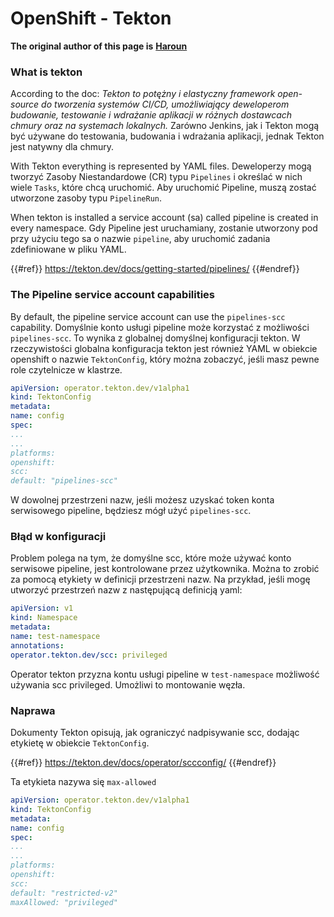 # OpenShift - Tekton

**The original author of this page is** [**Haroun**](https://www.linkedin.com/in/haroun-al-mounayar-571830211)

### What is tekton

According to the doc: _Tekton to potężny i elastyczny framework open-source do tworzenia systemów CI/CD, umożliwiający deweloperom budowanie, testowanie i wdrażanie aplikacji w różnych dostawcach chmury oraz na systemach lokalnych._ Zarówno Jenkins, jak i Tekton mogą być używane do testowania, budowania i wdrażania aplikacji, jednak Tekton jest natywny dla chmury.&#x20;

With Tekton everything is represented by YAML files. Deweloperzy mogą tworzyć Zasoby Niestandardowe (CR) typu `Pipelines` i określać w nich wiele `Tasks`, które chcą uruchomić. Aby uruchomić Pipeline, muszą zostać utworzone zasoby typu `PipelineRun`.

When tekton is installed a service account (sa) called pipeline is created in every namespace. Gdy Pipeline jest uruchamiany, zostanie utworzony pod przy użyciu tego sa o nazwie `pipeline`, aby uruchomić zadania zdefiniowane w pliku YAML.

{{#ref}}
https://tekton.dev/docs/getting-started/pipelines/
{{#endref}}

### The Pipeline service account capabilities

By default, the pipeline service account can use the `pipelines-scc` capability. Domyślnie konto usługi pipeline może korzystać z możliwości `pipelines-scc`. To wynika z globalnej domyślnej konfiguracji tekton. W rzeczywistości globalna konfiguracja tekton jest również YAML w obiekcie openshift o nazwie `TektonConfig`, który można zobaczyć, jeśli masz pewne role czytelnicze w klastrze.
```yaml
apiVersion: operator.tekton.dev/v1alpha1
kind: TektonConfig
metadata:
name: config
spec:
...
...
platforms:
openshift:
scc:
default: "pipelines-scc"
```
W dowolnej przestrzeni nazw, jeśli możesz uzyskać token konta serwisowego pipeline, będziesz mógł użyć `pipelines-scc`.

### Błąd w konfiguracji

Problem polega na tym, że domyślne scc, które może używać konto serwisowe pipeline, jest kontrolowane przez użytkownika. Można to zrobić za pomocą etykiety w definicji przestrzeni nazw. Na przykład, jeśli mogę utworzyć przestrzeń nazw z następującą definicją yaml:
```yaml
apiVersion: v1
kind: Namespace
metadata:
name: test-namespace
annotations:
operator.tekton.dev/scc: privileged
```
Operator tekton przyzna kontu usługi pipeline w `test-namespace` możliwość używania scc privileged. Umożliwi to montowanie węzła.

### Naprawa

Dokumenty Tekton opisują, jak ograniczyć nadpisywanie scc, dodając etykietę w obiekcie `TektonConfig`.

{{#ref}}
https://tekton.dev/docs/operator/sccconfig/
{{#endref}}

Ta etykieta nazywa się `max-allowed`&#x20;
```yaml
apiVersion: operator.tekton.dev/v1alpha1
kind: TektonConfig
metadata:
name: config
spec:
...
...
platforms:
openshift:
scc:
default: "restricted-v2"
maxAllowed: "privileged"
```

